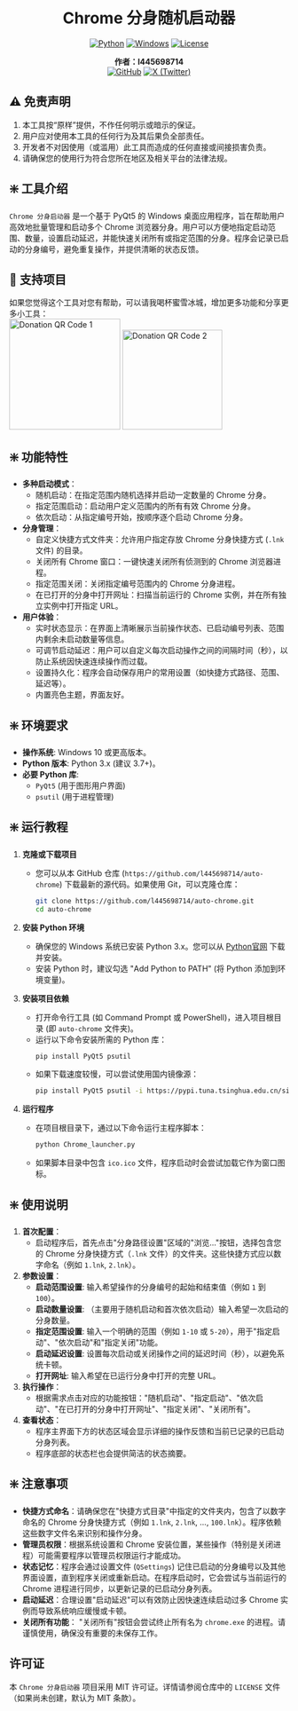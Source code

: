 <div align="center">

# Chrome 分身随机启动器

[![Python](https://img.shields.io/badge/Python-3.x%2B-3776AB.svg?style=flat&logo=python&logoColor=white)](https://www.python.org/)
[![Windows](https://img.shields.io/badge/Windows-10%2B-0078D6.svg?style=flat&logo=windows&logoColor=white)](https://www.microsoft.com/windows)
[![License](https://img.shields.io/badge/License-MIT-yellow.svg)](https://opensource.org/licenses/MIT)

**作者：l445698714**
<br />
[![GitHub](https://img.shields.io/badge/GitHub-l445698714-lightgrey.svg?style=flat&logo=github&logoColor=black)](https://github.com/l445698714)
[![X (Twitter)](https://img.shields.io/badge/X_StayrealLoL-1DA1F2.svg?style=flat&logo=x&logoColor=white)](https://x.com/StayrealLoL)

</div>

## ⚠️ 免责声明

1.  本工具按“原样”提供，不作任何明示或暗示的保证。
2.  用户应对使用本工具的任何行为及其后果负全部责任。
3.  开发者不对因使用（或滥用）此工具而造成的任何直接或间接损害负责。
4.  请确保您的使用行为符合您所在地区及相关平台的法律法规。

## ❇️ 工具介绍
`Chrome 分身启动器` 是一个基于 PyQt5 的 Windows 桌面应用程序，旨在帮助用户高效地批量管理和启动多个 Chrome 浏览器分身。用户可以方便地指定启动范围、数量，设置启动延迟，并能快速关闭所有或指定范围的分身。程序会记录已启动的分身编号，避免重复操作，并提供清晰的状态反馈。

## 💖 支持项目
如果您觉得这个工具对您有帮助，可以请我喝杯蜜雪冰城，增加更多功能和分享更多小工具：
<br />
<img src="https://github.com/user-attachments/assets/b7810000-78d3-4c6b-a10d-cee4d22d6845" alt="Donation QR Code 1" width="200"/>
<img src="https://github.com/user-attachments/assets/11952997-dd5d-4311-a085-8145acdb4950" alt="Donation QR Code 2" width="180"/>

## ❇️ 功能特性

-   **多种启动模式**：
    -   随机启动：在指定范围内随机选择并启动一定数量的 Chrome 分身。
    -   指定范围启动：启动用户定义范围内的所有有效 Chrome 分身。
    -   依次启动：从指定编号开始，按顺序逐个启动 Chrome 分身。
-   **分身管理**：
    -   自定义快捷方式文件夹：允许用户指定存放 Chrome 分身快捷方式 (`.lnk` 文件) 的目录。
    -   关闭所有 Chrome 窗口：一键快速关闭所有侦测到的 Chrome 浏览器进程。
    -   指定范围关闭：关闭指定编号范围内的 Chrome 分身进程。
    -   在已打开的分身中打开网址：扫描当前运行的 Chrome 实例，并在所有独立实例中打开指定 URL。
-   **用户体验**：
    -   实时状态显示：在界面上清晰展示当前操作状态、已启动编号列表、范围内剩余未启动数量等信息。
    -   可调节启动延迟：用户可以自定义每次启动操作之间的间隔时间（秒），以防止系统因快速连续操作而过载。
    -   设置持久化：程序会自动保存用户的常用设置（如快捷方式路径、范围、延迟等）。
    -   内置亮色主题，界面友好。

## ❇️ 环境要求

-   **操作系统**: Windows 10 或更高版本。
-   **Python 版本**: Python 3.x (建议 3.7+)。
-   **必要 Python 库**:
    -   `PyQt5` (用于图形用户界面)
    -   `psutil` (用于进程管理)

## ❇️ 运行教程

1.  **克隆或下载项目**
    *   您可以从本 GitHub 仓库 (`https://github.com/l445698714/auto-chrome`) 下载最新的源代码。如果使用 Git，可以克隆仓库：
        ```bash
        git clone https://github.com/l445698714/auto-chrome.git
        cd auto-chrome
        ```

2.  **安装 Python 环境**
    *   确保您的 Windows 系统已安装 Python 3.x。您可以从 [Python官网](https://www.python.org/downloads/) 下载并安装。
    *   安装 Python 时，建议勾选 "Add Python to PATH" (将 Python 添加到环境变量)。

3.  **安装项目依赖**
    *   打开命令行工具 (如 Command Prompt 或 PowerShell)，进入项目根目录 (即 `auto-chrome` 文件夹)。
    *   运行以下命令安装所需的 Python 库：
        ```bash
        pip install PyQt5 psutil
        ```
    *   如果下载速度较慢，可以尝试使用国内镜像源：
        ```bash
        pip install PyQt5 psutil -i https://pypi.tuna.tsinghua.edu.cn/simple
        ```

4.  **运行程序**
    *   在项目根目录下，通过以下命令运行主程序脚本：
        ```bash
        python Chrome_launcher.py
        ```
    *   如果脚本目录中包含 `ico.ico` 文件，程序启动时会尝试加载它作为窗口图标。

## ❇️ 使用说明

1.  **首次配置**：
    *   启动程序后，首先点击"分身路径设置"区域的"浏览..."按钮，选择包含您的 Chrome 分身快捷方式（`.lnk` 文件）的文件夹。这些快捷方式应以数字命名（例如 `1.lnk`, `2.lnk`）。
2.  **参数设置**：
    *   **启动范围设置**: 输入希望操作的分身编号的起始和结束值（例如 `1` 到 `100`）。
    *   **启动数量设置**: （主要用于随机启动和首次依次启动）输入希望一次启动的分身数量。
    *   **指定范围设置**: 输入一个明确的范围（例如 `1-10` 或 `5-20`），用于"指定启动"、"依次启动"和"指定关闭"功能。
    *   **启动延迟设置**: 设置每次启动或关闭操作之间的延迟时间（秒），以避免系统卡顿。
    *   **打开网址**: 输入希望在已运行分身中打开的完整 URL。
3.  **执行操作**：
    *   根据需求点击对应的功能按钮："随机启动"、"指定启动"、"依次启动"、"在已打开的分身中打开网址"、"指定关闭"、"关闭所有"。
4.  **查看状态**：
    *   程序主界面下方的状态区域会显示详细的操作反馈和当前已记录的已启动分身列表。
    *   程序底部的状态栏也会提供简洁的状态摘要。

## ❇️ 注意事项

-   **快捷方式命名**：请确保您在"快捷方式目录"中指定的文件夹内，包含了以数字命名的 Chrome 分身快捷方式（例如 `1.lnk`, `2.lnk`, ..., `100.lnk`）。程序依赖这些数字文件名来识别和操作分身。
-   **管理员权限**：根据系统设置和 Chrome 安装位置，某些操作（特别是关闭进程）可能需要程序以管理员权限运行才能成功。
-   **状态记忆**：程序会通过设置文件 (`QSettings`) 记住已启动的分身编号以及其他界面设置，直到程序关闭或重新启动。在程序启动时，它会尝试与当前运行的 Chrome 进程进行同步，以更新记录的已启动分身列表。
-   **启动延迟**：合理设置"启动延迟"可以有效防止因快速连续启动过多 Chrome 实例而导致系统响应缓慢或卡顿。
-   **关闭所有功能**： "关闭所有"按钮会尝试终止所有名为 `chrome.exe` 的进程。请谨慎使用，确保没有重要的未保存工作。


## 许可证

本 `Chrome 分身启动器` 项目采用 MIT 许可证。详情请参阅仓库中的 `LICENSE` 文件（如果尚未创建，默认为 MIT 条款）。

